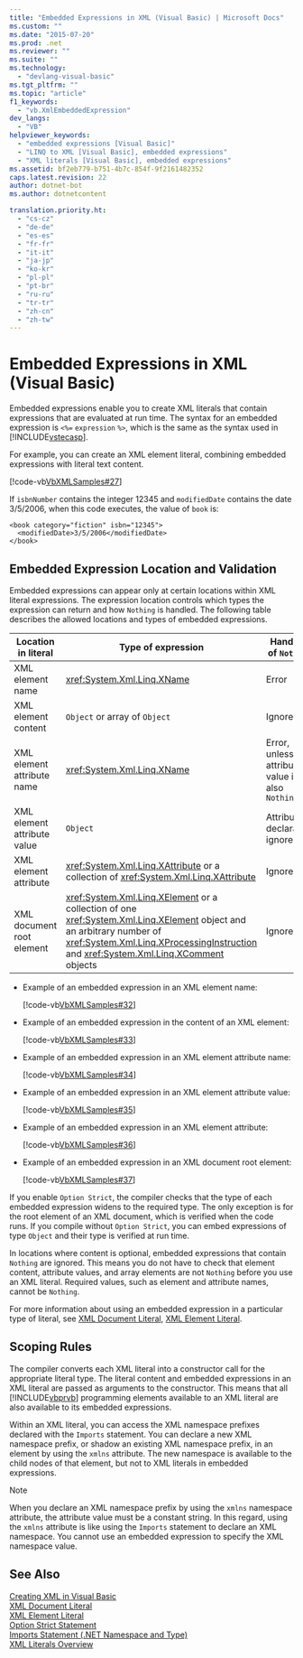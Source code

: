 ```yaml
---
title: "Embedded Expressions in XML (Visual Basic) | Microsoft Docs"
ms.custom: ""
ms.date: "2015-07-20"
ms.prod: .net
ms.reviewer: ""
ms.suite: ""
ms.technology: 
  - "devlang-visual-basic"
ms.tgt_pltfrm: ""
ms.topic: "article"
f1_keywords: 
  - "vb.XmlEmbeddedExpression"
dev_langs: 
  - "VB"
helpviewer_keywords: 
  - "embedded expressions [Visual Basic]"
  - "LINQ to XML [Visual Basic], embedded expressions"
  - "XML literals [Visual Basic], embedded expressions"
ms.assetid: bf2eb779-b751-4b7c-854f-9f2161482352
caps.latest.revision: 22
author: dotnet-bot
ms.author: dotnetcontent

translation.priority.ht: 
  - "cs-cz"
  - "de-de"
  - "es-es"
  - "fr-fr"
  - "it-it"
  - "ja-jp"
  - "ko-kr"
  - "pl-pl"
  - "pt-br"
  - "ru-ru"
  - "tr-tr"
  - "zh-cn"
  - "zh-tw"
---
```

# Embedded Expressions in XML (Visual Basic)
Embedded expressions enable you to create XML literals that contain expressions that are evaluated at run time. The syntax for an embedded expression is `<%=` `expression` `%>`, which is the same as the syntax used in [!INCLUDE[vstecasp](~/includes/vstecasp-md.md)].  
  
 For example, you can create an XML element literal, combining embedded expressions with literal text content.  
  
 [!code-vb[VbXMLSamples#27](../../../../visual-basic/language-reference/operators/codesnippet/VisualBasic/embedded-expressions-in-xml_1.vb)]  
  
 If `isbnNumber` contains the integer 12345 and `modifiedDate` contains the date 3/5/2006, when this code executes, the value of `book` is:  
  
```  
<book category="fiction" isbn="12345">  
  <modifiedDate>3/5/2006</modifiedDate>  
</book>  
```  
  
## Embedded Expression Location and Validation  
 Embedded expressions can appear only at certain locations within XML literal expressions. The expression location controls which types the expression can return and how `Nothing` is handled. The following table describes the allowed locations and types of embedded expressions.  
  
|Location in literal|Type of expression|Handling of `Nothing`|  
|---|---|---|  
|XML element name|<xref:System.Xml.Linq.XName>|Error|  
|XML element content|`Object` or array of `Object`|Ignored|  
|XML element attribute name|<xref:System.Xml.Linq.XName>|Error, unless the attribute value is also `Nothing`|  
|XML element attribute value|`Object`|Attribute declaration ignored|  
|XML element attribute|<xref:System.Xml.Linq.XAttribute> or a collection of <xref:System.Xml.Linq.XAttribute>|Ignored|  
|XML document root element|<xref:System.Xml.Linq.XElement> or a collection of one <xref:System.Xml.Linq.XElement> object and an arbitrary number of <xref:System.Xml.Linq.XProcessingInstruction> and <xref:System.Xml.Linq.XComment> objects|Ignored|  
  
-   Example of an embedded expression in an XML element name:  
  
     [!code-vb[VbXMLSamples#32](../../../../visual-basic/language-reference/operators/codesnippet/VisualBasic/embedded-expressions-in-xml_2.vb)]  
  
-   Example of an embedded expression in the content of an XML element:  
  
     [!code-vb[VbXMLSamples#33](../../../../visual-basic/language-reference/operators/codesnippet/VisualBasic/embedded-expressions-in-xml_3.vb)]  
  
-   Example of an embedded expression in an XML element attribute name:  
  
     [!code-vb[VbXMLSamples#34](../../../../visual-basic/language-reference/operators/codesnippet/VisualBasic/embedded-expressions-in-xml_4.vb)]  
  
-   Example of an embedded expression in an XML element attribute value:  
  
     [!code-vb[VbXMLSamples#35](../../../../visual-basic/language-reference/operators/codesnippet/VisualBasic/embedded-expressions-in-xml_5.vb)]  
  
-   Example of an embedded expression in an XML element attribute:  
  
     [!code-vb[VbXMLSamples#36](../../../../visual-basic/language-reference/operators/codesnippet/VisualBasic/embedded-expressions-in-xml_6.vb)]  
  
-   Example of an embedded expression in an XML document root element:  
  
     [!code-vb[VbXMLSamples#37](../../../../visual-basic/language-reference/operators/codesnippet/VisualBasic/embedded-expressions-in-xml_7.vb)]  
  
 If you enable `Option Strict`, the compiler checks that the type of each embedded expression widens to the required type. The only exception is for the root element of an XML document, which is verified when the code runs. If you compile without `Option Strict`, you can embed expressions of type `Object` and their type is verified at run time.  
  
 In locations where content is optional, embedded expressions that contain `Nothing` are ignored. This means you do not have to check that element content, attribute values, and array elements are not `Nothing` before you use an XML literal. Required values, such as element and attribute names, cannot be `Nothing`.  
  
 For more information about using an embedded expression in a particular type of literal, see [XML Document Literal](../../../../visual-basic/language-reference/xml-literals/xml-document-literal.md), [XML Element Literal](../../../../visual-basic/language-reference/xml-literals/xml-element-literal.md).  
  
## Scoping Rules  
 The compiler converts each XML literal into a constructor call for the appropriate literal type. The literal content and embedded expressions in an XML literal are passed as arguments to the constructor. This means that all [!INCLUDE[vbprvb](../../../../csharp/programming-guide/concepts/linq/includes/vbprvb_md.md)] programming elements available to an XML literal are also available to its embedded expressions.  
  
 Within an XML literal, you can access the XML namespace prefixes declared with the `Imports` statement. You can declare a new XML namespace prefix, or shadow an existing XML namespace prefix, in an element by using the `xmlns` attribute. The new namespace is available to the child nodes of that element, but not to XML literals in embedded expressions.  
  
> [!NOTE]
>  When you declare an XML namespace prefix by using the `xmlns` namespace attribute, the attribute value must be a constant string. In this regard, using the `xmlns` attribute is like using the `Imports` statement to declare an XML namespace. You cannot use an embedded expression to specify the XML namespace value.  
  
## See Also  
 [Creating XML in Visual Basic](../../../../visual-basic/programming-guide/language-features/xml/creating-xml.md)   
 [XML Document Literal](../../../../visual-basic/language-reference/xml-literals/xml-document-literal.md)   
 [XML Element Literal](../../../../visual-basic/language-reference/xml-literals/xml-element-literal.md)   
 [Option Strict Statement](../../../../visual-basic/language-reference/statements/option-strict-statement.md)   
 [Imports Statement (.NET Namespace and Type)](../../../../visual-basic/language-reference/statements/imports-statement-net-namespace-and-type.md)   
 [XML Literals Overview](../../../../visual-basic/programming-guide/language-features/xml/xml-literals-overview.md)
